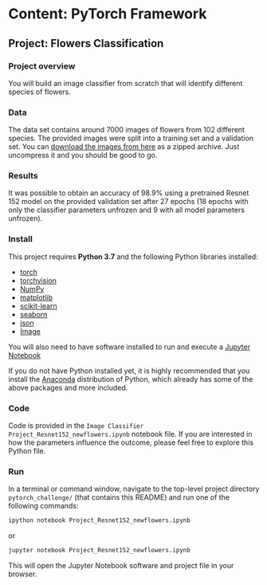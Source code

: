 # Content: PyTorch Framework
## Project: Flowers Classification

### Project overview

You will build an image classifier from scratch that will identify different species of flowers.

### Data

The data set contains around 7000 images of flowers from 102 different species. The provided images were split into a training set and a validation set. You can [download the images from here](https://s3.amazonaws.com/content.udacity-data.com/courses/nd188/flower_data.zip) as a zipped archive. Just uncompress it and you should be good to go.

### Results

It was possible to obtain an accuracy of 98.9% using a pretrained Resnet 152 model on the provided validation set after 27 epochs (18 epochs with only the classifier parameters unfrozen and 9 with all model parameters unfrozen).

### Install

This project requires **Python 3.7** and the following Python libraries installed:

- [torch](https://pytorch.org/get-started/locally/)
- [torchvision](https://pytorch.org/docs/0.3.0/torchvision/index.html)
- [NumPy](http://www.numpy.org/)
- [matplotlib](http://matplotlib.org/)
- [scikit-learn](http://scikit-learn.org/stable/)
- [seaborn](https://seaborn.pydata.org/)
- [json](https://docs.python.org/3/library/json.html)
- [Image](https://pillow.readthedocs.io/en/stable/reference/Image.html)

You will also need to have software installed to run and execute a [Jupyter Notebook](http://ipython.org/notebook.html)

If you do not have Python installed yet, it is highly recommended that you install the [Anaconda](http://continuum.io/downloads) distribution of Python, which already has some of the above packages and more included.

### Code

Code is provided in the `Image Classifier Project_Resnet152_newflowers.ipynb` notebook file. If you are interested in how the parameters influence the outcome, please feel free to explore this Python file.

### Run

In a terminal or command window, navigate to the top-level project directory `pytorch_challenge/` (that contains this README) and run one of the following commands:

```bash
ipython notebook Project_Resnet152_newflowers.ipynb
```  
or
```bash
jupyter notebook Project_Resnet152_newflowers.ipynb
```

This will open the Jupyter Notebook software and project file in your browser.